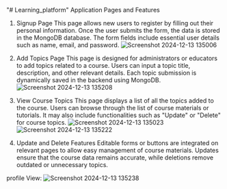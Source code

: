 "# Learning_platform" 
Application Pages and Features
1. Signup Page
This page allows new users to register by filling out their personal information.
Once the user submits the form, the data is stored in the MongoDB database.
The form fields include essential user details such as name, email, and password.
![Screenshot 2024-12-13 135006](https://github.com/user-attachments/assets/25d7ab0f-e3fd-4a06-9be9-7c5b6ab7dfa6)

2. Add Topics Page
This page is designed for administrators or educators to add topics related to a course.
Users can input a topic title, description, and other relevant details.
Each topic submission is dynamically saved in the backend using MongoDB.
![Screenshot 2024-12-13 135208](https://github.com/user-attachments/assets/8a737b06-71f0-4cfc-9598-6a4c877363a4)

3. View Course Topics
This page displays a list of all the topics added to the course.
Users can browse through the list of course materials or tutorials.
It may also include functionalities such as "Update" or "Delete" for course topics.
![Screenshot 2024-12-13 135023](https://github.com/user-attachments/assets/e423ba4c-a0ec-4786-a8db-0cd381f5166b)
![Screenshot 2024-12-13 135222](https://github.com/user-attachments/assets/02212b2e-2e10-48a8-929c-c18aec90520d)

4. Update and Delete Features
Editable forms or buttons are integrated on relevant pages to allow easy management of course materials.
Updates ensure that the course data remains accurate, while deletions remove outdated or unnecessary topics.

profile View:
![Screenshot 2024-12-13 135238](https://github.com/user-attachments/assets/4ab8f9cd-35cc-4ddc-a148-3cd3f44a83e7)
